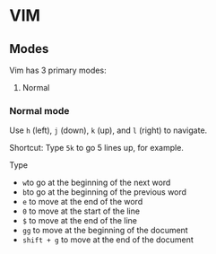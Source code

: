 # VIM 

## Modes
Vim has 3 primary modes:
1. Normal

### Normal mode
Use `h` (left), `j` (down), `k` (up), and `l` (right) to navigate.

Shortcut: Type `5k` to go 5 lines up, for example.

Type
* `w`to go at the beginning of the next word
* `b`to go at the beginning of the previous word
* `e` to move at the end of the word
* `0` to move at the start of the line
* `$` to move at the end of the line
* `gg` to move at the beginning of the document
* `shift + g` to move at the end of the document
